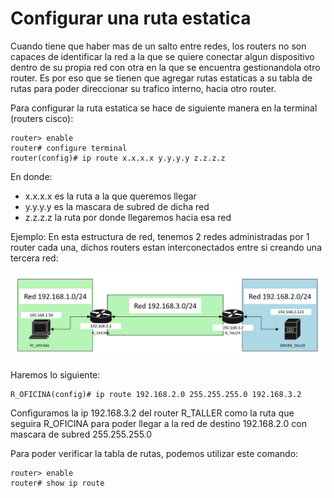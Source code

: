 # Configurar una ruta estatica

Cuando tiene que haber mas de un salto entre redes, los routers no son capaces de identificar la red a la que se quiere conectar algun dispositivo dentro de su propia red con otra en la que se encuentra gestionandola otro router. Es por eso que se tienen que agregar rutas estaticas a su tabla de rutas para poder direccionar su trafico interno, hacia otro router.


Para configurar la ruta estatica se hace de siguiente manera en la terminal (routers cisco):
~~~
router> enable
router# configure terminal
router(config)# ip route x.x.x.x y.y.y.y z.z.z.z
~~~
En donde:
- x.x.x.x es la ruta a la que queremos llegar
- y.y.y.y es la mascara de subred de dicha red
- z.z.z.z la ruta por donde llegaremos hacia esa red

Ejemplo:
En esta estructura de red, tenemos 2 redes administradas por 1 router cada una, dichos routers estan interconectados entre si creando una tercera red:

![Diagrama-Rutas-Estaticas](IMAGENES/static-routes.png "Diagrama de redes conectadas con 2 routers")

Haremos lo siguiente:
~~~
R_OFICINA(config)# ip route 192.168.2.0 255.255.255.0 192.168.3.2
~~~
Configuramos la ip 192.168.3.2 del router R_TALLER como la ruta que seguira R_OFICINA para poder llegar a la red de destino 192.168.2.0 con mascara de subred 255.255.255.0

Para poder verificar la tabla de rutas, podemos utilizar este comando:
~~~
router> enable
router# show ip route
~~~
